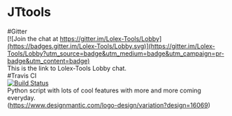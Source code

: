 # JTtools
#Gitter<br>
[![Join the chat at https://gitter.im/Lolex-Tools/Lobby](https://badges.gitter.im/Lolex-Tools/Lobby.svg)](https://gitter.im/Lolex-Tools/Lobby?utm_source=badge&utm_medium=badge&utm_campaign=pr-badge&utm_content=badge)<br>
 This is the link to Lolex-Tools Lobby chat.<br>
#Travis CI<br>
[![Build Status](https://travis-ci.org/LolexInc/Lolex-Tools.svg?branch=master)](https://travis-ci.org/LolexInc/Lolex-Tools)<br>
 Python script with lots of cool features with more and more coming everyday.<br>
 (https://www.designmantic.com/logo-design/variation?design=16069)
